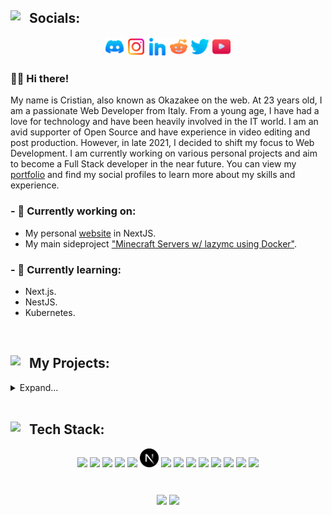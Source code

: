 <h2><img align='left' src='https://img.icons8.com/fluency/192/null/conference-call.png' width='30vw'>Socials:</h2>
<p align="center" margin="30px">
  <a href='https://discord.gg/Okazakee#3247'><img src="https://raw.githubusercontent.com/Okazakee/Okazakee/main/assets/discord.svg" width='6%'></a>
  <a href='https://instagram.com/Okazakee.dev'><img src="https://raw.githubusercontent.com/Okazakee/Okazakee/main/assets/instagram.svg" width='6%'></a>
  <a href='https://linkedin.com/in/okazakee'><img src="https://raw.githubusercontent.com/Okazakee/Okazakee/main/assets/linkedin.svg" width='6%'></a>
  <a href='https://reddit.com/user/cristian_dc'><img src="https://raw.githubusercontent.com/Okazakee/Okazakee/main/assets/reddit.svg" width='6%'></a>
  <a href='https://twitter.com/okazakee_DEV'><img src="https://raw.githubusercontent.com/Okazakee/Okazakee/main/assets/twitter.svg" width='6%'></a>
  <a href='https://youtube.com/c/UCIWTGSG5sI6cjTXKQBlAo1Q'><img src="https://raw.githubusercontent.com/Okazakee/Okazakee/main/assets/youtube.svg" width='6%'></a>
</p>

### 👋🏼 Hi there!

My name is Cristian, also known as Okazakee on the web. At 23 years old, I am a passionate Web Developer from Italy.
From a young age, I have had a love for technology and have been heavily involved in the IT world. I am an avid supporter of Open Source and have experience in video editing and post production. However, in late 2021, I decided to shift my focus to Web Development. I am currently working on various personal projects and aim to become a Full Stack developer in the near future. You can view my [portfolio](https://preview.okazakee.dev/Portfolio) and find my social profiles to learn more about my skills and experience.

### - 🔭 Currently working on:
- My personal [website](https://github.com/Okazakee/website-nextjs) in NextJS.
- My main sideproject ["Minecraft Servers w/ lazymc using Docker"](https://github.com/Okazakee/mcserver-lazymc-docker).
### - 🌱 Currently learning:
- Next.js.
- NestJS.
- Kubernetes.

<br/>

<h2><img align='left' src='https://img.icons8.com/fluency/192/null/code-file.png' width='30vw'>My Projects:</h2>
<details>
  <summary>Expand...</summary>
  <ul>
  <h4><img align='left' src='https://img.icons8.com/fluency/192/null/commit-git.png' width='30vw'>Main projects:</h4>
    <li><a href="https://github.com/Okazakee/okazakee-dev-website">Personal Website</a>: The project is based on creating a personal Web Platform to display myself, my projects and my passion in internet. It has 3 main pages which are: Biography, Portfolio and Blog, and an Admin panel to manage and edit posts. The website is built using NextJS as the frontend framework, fetching data such as images links and posts markdowns that will be stored in MongoDB Atlas.</li>
    <li><a href="https://github.com/Okazakee/Fedora-WSL-Installer">Fedora WSL Installer</a>: Install Fedora on WSL2 with powershell and Docker Desktop.</li>
    <li><a href="https://github.com/CalypsoPi">Calypso-Pi Project</a>: This project is focused on creating a Minecraft Server connected to a Web Platform using a Single Board Computer and Docker. At the end of the above, the idea is to create a system for "Plug & Play" installation.</li>
  <h4><img align='left' src='https://img.icons8.com/fluency/192/null/code-fork.png' width='30vw'>Forks based:</h4>
    <li><a href="https://github.com/Okazakee/mcserver-lazymc-docker">Minecraft Servers w/ lazymc using Docker</a>: This is a Linux Docker image for creating Minecraft servers using lazymc with a lot of parameters.</li>
  </ul>
</details>

<br/>

<h2><img align='left' src='https://img.icons8.com/fluency/192/null/stacked-organizational-chart.png' width='30vw'>Tech Stack:</h2>
<p align="center" margin="30px">
  <span><img src="https://cdn.jsdelivr.net/gh/devicons/devicon/icons/javascript/javascript-original.svg" width='6%'></span>
  <span><img src="https://cdn.jsdelivr.net/gh/devicons/devicon/icons/typescript/typescript-original.svg" width='6%'></span>
  <span><img src="https://cdn.jsdelivr.net/gh/devicons/devicon/icons/npm/npm-original-wordmark.svg" width='6%'></span>
  <span><img src="https://cdn.jsdelivr.net/gh/devicons/devicon/icons/yarn/yarn-original.svg" width='6%'></span>
  <span><img src="https://cdn.jsdelivr.net/gh/devicons/devicon/icons/react/react-original.svg" width='6%'></span>
  <span><img src="https://raw.githubusercontent.com/Okazakee/Okazakee/main/assets/nextjs.svg" width='6%'></span>
  <span><img src="https://cdn.jsdelivr.net/gh/devicons/devicon/icons/tailwindcss/tailwindcss-plain.svg" width='6%'></span>
  <span><img src="https://www.svgrepo.com/download/373872/nestjs.svg" width='6%'></span>
  <span><img src="https://cdn.jsdelivr.net/gh/devicons/devicon/icons/mongodb/mongodb-original.svg" width='6%'></span>
  <span><img src="https://cdn.jsdelivr.net/gh/vercel/next.js@3220bbaba337089624e535f2bc71623e593e725f/examples/with-cypress/public/favicon.ico" width='6%'></span>
  <span><img src="https://www.svgrepo.com/show/448266/aws.svg" width='6%'></span>
  <span><img src="https://www.svgrepo.com/show/353564/cloudflare.svg" width='6%'></span>
  <span><img src="https://www.svgrepo.com/show/376331/kubernetes.svg" width='6%'></span>
  <span><img src="https://cdn.jsdelivr.net/gh/devicons/devicon/icons/raspberrypi/raspberrypi-original.svg" width='6%'></span>
</p>

#
<p align='center'>
    <img align='center' src='https://readme-stats-selfhosted.vercel.app/api?username=okazakee&show_icons=true&count_private=true&include_all_commits=true&hide_border=true&theme=dark&bg_color=0d1117' width='48%'>
    <img align='center' src='https://readme-stats-selfhosted.vercel.app/api/top-langs/?username=okazakee&langs_count=10&hide_border=true&theme=dark&layout=compact&bg_color=0d1117' width='40%'>
</p>
  
[comment]: <> (Social icons by Buke Icon and Jagathish Saravanan)
